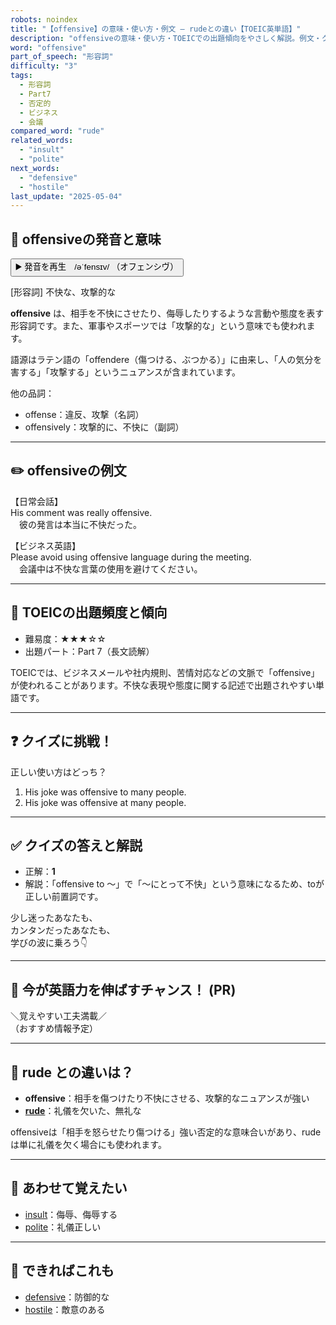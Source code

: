 ```yaml
---
robots: noindex
title: "【offensive】の意味・使い方・例文 ― rudeとの違い【TOEIC英単語】"
description: "offensiveの意味・使い方・TOEICでの出題傾向をやさしく解説。例文・クイズ付きでrudeとの違いもわかりやすく学べます。"
word: "offensive"
part_of_speech: "形容詞"
difficulty: "3"
tags:
  - 形容詞
  - Part7
  - 否定的
  - ビジネス
  - 会議
compared_word: "rude"
related_words:
  - "insult"
  - "polite"
next_words:
  - "defensive"
  - "hostile"
last_update: "2025-05-04"
---
```


## 🔰 offensiveの発音と意味

<button class="play-audio" onclick="playTTS('offensive')">
  <span class="play-audio-main">
    ▶️ 発音を再生　/əˈfensɪv/
  </span>
  <span class="play-audio-sub">
    （オフェンシヴ）
  </span>
</button>

[形容詞] 不快な、攻撃的な

**offensive** は、相手を不快にさせたり、侮辱したりするような言動や態度を表す形容詞です。また、軍事やスポーツでは「攻撃的な」という意味でも使われます。

語源はラテン語の「offendere（傷つける、ぶつかる）」に由来し、「人の気分を害する」「攻撃する」というニュアンスが含まれています。

他の品詞：  
- offense：違反、攻撃（名詞）
- offensively：攻撃的に、不快に（副詞）

---

## ✏️ offensiveの例文

【日常会話】  
His comment was really offensive.  
　彼の発言は本当に不快だった。

【ビジネス英語】  
Please avoid using offensive language during the meeting.  
　会議中は不快な言葉の使用を避けてください。

---

## 🎯 TOEICの出題頻度と傾向

- 難易度：★★★☆☆
- 出題パート：Part 7（長文読解）

TOEICでは、ビジネスメールや社内規則、苦情対応などの文脈で「offensive」が使われることがあります。不快な表現や態度に関する記述で出題されやすい単語です。

---

## ❓ クイズに挑戦！

正しい使い方はどっち？

1. His joke was offensive to many people.  
2. His joke was offensive at many people.

---

## ✅ クイズの答えと解説

- 正解：**1**
- 解説：「offensive to ～」で「～にとって不快」という意味になるため、toが正しい前置詞です。

少し迷ったあなたも、  
カンタンだったあなたも、  
学びの波に乗ろう👇️

---

## 🚀 今が英語力を伸ばすチャンス！ (PR)

<div class="info-center">
＼覚えやすい工夫満載／<br>  
（おすすめ情報予定）
</div>

---

## 🤔  rude との違いは？

- **offensive**：相手を傷つけたり不快にさせる、攻撃的なニュアンスが強い
- **[rude](/rude)**：礼儀を欠いた、無礼な

offensiveは「相手を怒らせたり傷つける」強い否定的な意味合いがあり、rudeは単に礼儀を欠く場合にも使われます。

---

## 🧩 あわせて覚えたい

- [insult](/insult)：侮辱、侮辱する
- [polite](/polite)：礼儀正しい

---

## 📖 できればこれも

- [defensive](/defensive)：防御的な
- [hostile](/hostile)：敵意のある

<!-- cvid: aid01_bid29 -->
